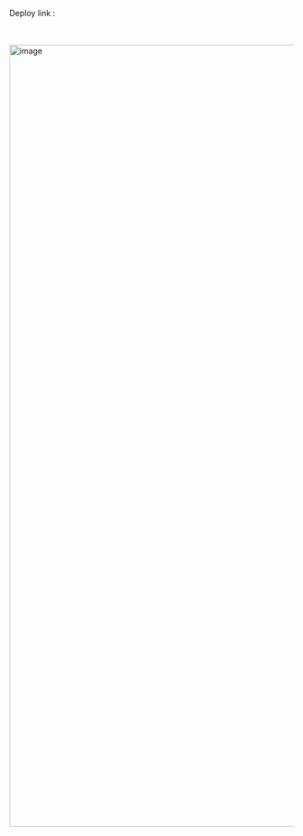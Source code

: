 Deploy link : 

<br/>
<br/>
<img width="1384" alt="image" src="https://github.com/Sandunjayasekar/Form-subscription/assets/73893725/cb2270c9-530e-417c-9a01-aa1e40ab6e3e">
